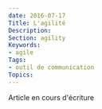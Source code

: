 ```yaml
---
date: 2016-07-17
Title: L'agilité
Description: 
Section: agility
Keywords:
- agile
Tags:
- outil de communication
Topics:
---
```


Article en cours d'écriture